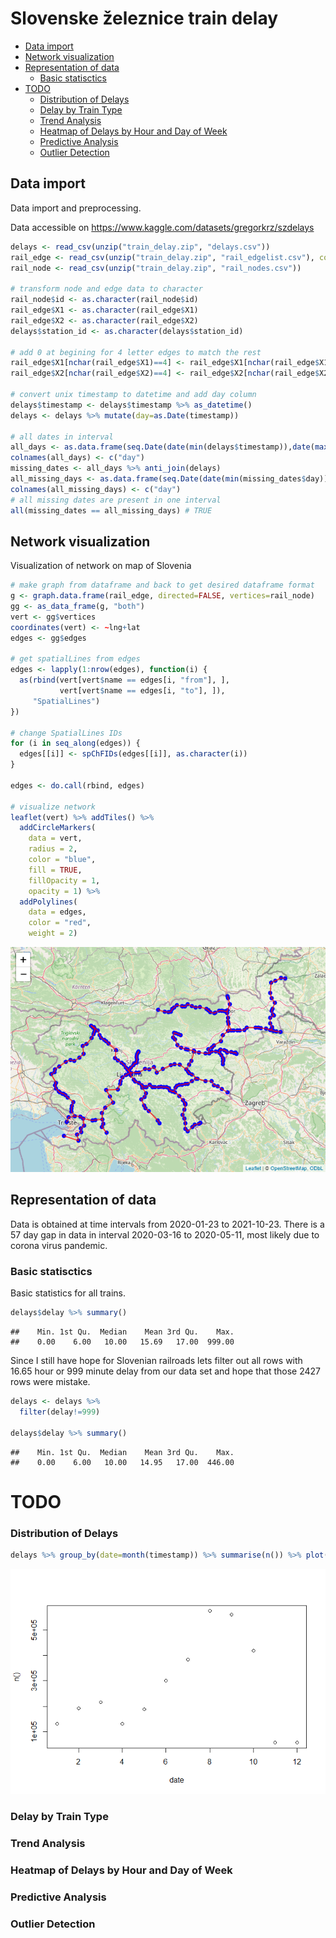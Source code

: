 Slovenske železnice train delay
================

- [Data import](#data-import)
- [Network visualization](#network-visualization)
- [Representation of data](#representation-of-data)
  - [Basic statisctics](#basic-statisctics)
- [TODO](#todo)
  - [Distribution of Delays](#distribution-of-delays)
  - [Delay by Train Type](#delay-by-train-type)
  - [Trend Analysis](#trend-analysis)
  - [Heatmap of Delays by Hour and Day of
    Week](#heatmap-of-delays-by-hour-and-day-of-week)
  - [Predictive Analysis](#predictive-analysis)
  - [Outlier Detection](#outlier-detection)

## Data import

Data import and preprocessing.

Data accessible on <https://www.kaggle.com/datasets/gregorkrz/szdelays>

``` r
delays <- read_csv(unzip("train_delay.zip", "delays.csv"))
rail_edge <- read_csv(unzip("train_delay.zip", "rail_edgelist.csv"), col_names = FALSE)
rail_node <- read_csv(unzip("train_delay.zip", "rail_nodes.csv"))

# transform node and edge data to character
rail_node$id <- as.character(rail_node$id)
rail_edge$X1 <- as.character(rail_edge$X1)
rail_edge$X2 <- as.character(rail_edge$X2)
delays$station_id <- as.character(delays$station_id)

# add 0 at begining for 4 letter edges to match the rest
rail_edge$X1[nchar(rail_edge$X1)==4] <- rail_edge$X1[nchar(rail_edge$X1)==4] %>% paste0("0",.)
rail_edge$X2[nchar(rail_edge$X2)==4] <- rail_edge$X2[nchar(rail_edge$X2)==4] %>% paste0("0",.)

# convert unix timestamp to datetime and add day column
delays$timestamp <- delays$timestamp %>% as_datetime()
delays <- delays %>% mutate(day=as.Date(timestamp))

# all dates in interval
all_days <- as.data.frame(seq.Date(date(min(delays$timestamp)),date(max(delays$timestamp)), by= "days"))
colnames(all_days) <- c("day")
missing_dates <- all_days %>% anti_join(delays)
all_missing_days <- as.data.frame(seq.Date(date(min(missing_dates$day)),date(max(missing_dates$day)), by= "days"))
colnames(all_missing_days) <- c("day")
# all missing dates are present in one interval
all(missing_dates == all_missing_days) # TRUE
```

## Network visualization

Visualization of network on map of Slovenia

``` r
# make graph from dataframe and back to get desired dataframe format
g <- graph.data.frame(rail_edge, directed=FALSE, vertices=rail_node)
gg <- as_data_frame(g, "both")
vert <- gg$vertices
coordinates(vert) <- ~lng+lat
edges <- gg$edges

# get spatialLines from edges
edges <- lapply(1:nrow(edges), function(i) {
  as(rbind(vert[vert$name == edges[i, "from"], ], 
           vert[vert$name == edges[i, "to"], ]), 
     "SpatialLines")
})

# change SpatialLines IDs
for (i in seq_along(edges)) {
  edges[[i]] <- spChFIDs(edges[[i]], as.character(i))
}

edges <- do.call(rbind, edges)

# visualize network
leaflet(vert) %>% addTiles() %>% 
  addCircleMarkers(
    data = vert,
    radius = 2,
    color = "blue", 
    fill = TRUE, 
    fillOpacity = 1, 
    opacity = 1) %>%
  addPolylines(
    data = edges, 
    color = "red",
    weight = 2)
```

![](slo_train_delay_files/figure-gfm/unnamed-chunk-2-1.png)<!-- -->

## Representation of data

Data is obtained at time intervals from 2020-01-23 to 2021-10-23. There
is a 57 day gap in data in interval 2020-03-16 to 2020-05-11, most
likely due to corona virus pandemic.

### Basic statisctics

Basic statistics for all trains.

``` r
delays$delay %>% summary()
```

    ##    Min. 1st Qu.  Median    Mean 3rd Qu.    Max. 
    ##    0.00    6.00   10.00   15.69   17.00  999.00

Since I still have hope for Slovenian railroads lets filter out all rows
with 16.65 hour or 999 minute delay from our data set and hope that
those 2427 rows were mistake.

``` r
delays <- delays %>%
  filter(delay!=999)

delays$delay %>% summary()
```

    ##    Min. 1st Qu.  Median    Mean 3rd Qu.    Max. 
    ##    0.00    6.00   10.00   14.95   17.00  446.00

# TODO

### Distribution of Delays

``` r
delays %>% group_by(date=month(timestamp)) %>% summarise(n()) %>% plot()
```

![](slo_train_delay_files/figure-gfm/unnamed-chunk-5-1.png)<!-- -->

### Delay by Train Type

### Trend Analysis

### Heatmap of Delays by Hour and Day of Week

### Predictive Analysis

### Outlier Detection
